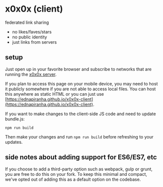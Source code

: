 # x0x0x (client)

federated link sharing

* no likes/faves/stars
* no public identity
* just links from servers

## setup

Just open up in your favorite browser and subscribe to networks that are running the [x0x0x server](https://www.npmjs.com/package/x0x0x-server).

If you plan to access this page on your mobile device, you may need to host it publicly somewhere if you are not able to access local files. You can host this anywhere as static HTML or you can just use [https://ednapiranha.github.io/x0x0x-client](https://ednapiranha.github.io/x0x0x-client).

If you want to make changes to the client-side JS code and need to update bundle.js:

    npm run build

Then make your changes and run `npm run build` before refreshing to your updates.

## side notes about adding support for ES6/ES7, etc

If you choose to add a third-party option such as webpack, gulp or grunt, you are free to do this on your fork. To keep this minimal and compact, we've opted out of adding this as a default option on the codebase.
